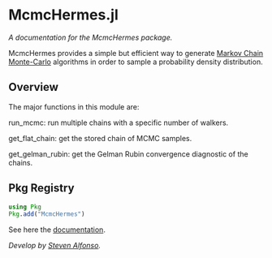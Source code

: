 # McmcHermes.jl


*A documentation for the McmcHermes package.*


McmcHermes provides a simple but efficient way to generate [Markov Chain Monte-Carlo](https://en.wikipedia.org/wiki/Markov_chain_Monte_Carlo) algorithms in order to sample a probability density distribution.


## Overview

The major functions in this module are:

run_mcmc: run multiple chains with a specific number of walkers.

get\_flat\_chain: get the stored chain of MCMC samples.

get\_gelman\_rubin: get the Gelman Rubin convergence diagnostic of the chains. 



## Pkg Registry

```julia
using Pkg
Pkg.add("McmcHermes")
```

See here the [documentation](https://stevenalfonso.github.io/McmcHermes.jl/).


*Develop by [Steven Alfonso](https://github.com/stevenalfonso).*